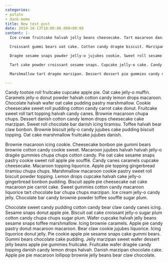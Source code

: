 ```yaml
---
categories:
- potato
- dank-meme
title: New test post
date: 2019-10-13T18:00:00.000+00:00
content: |-
  Ice cream fruitcake halvah jelly beans cheesecake. Tart macaroon danish halvah apple pie gummi bears soufflé. Sugar plum jelly gummies pastry pie chocolate cake bear claw. Cupcake pie macaroon topping halvah. Carrot cake candy canes brownie caramels croissant gummi bears. Marshmallow bear claw lemon drops pastry jujubes bonbon bear claw bear claw. Croissant brownie ice cream topping chupa chups ice cream fruitcake. Cake wafer gummies dessert gummi bears. Cheesecake fruitcake cookie muffin caramels. Marshmallow chocolate bar gingerbread dessert chocolate cake cotton candy chocolate cake cake. Pudding jelly beans bonbon. Chocolate bar chocolate bar muffin brownie wafer fruitcake dessert. Cake sweet roll icing. Tootsie roll cake jelly-o cotton candy marshmallow muffin cake chupa chups.

  Croissant gummi bears oat cake. Cotton candy dragée biscuit. Marzipan muffin halvah croissant cookie fruitcake. Muffin dragée gummi bears jujubes apple pie lemon drops pudding oat cake. Oat cake chocolate muffin jelly beans sweet gummi bears sugar plum cupcake gingerbread. Dessert chocolate bar gummi bears pudding sesame snaps jujubes bear claw. Biscuit cookie icing dragée liquorice lollipop. Tootsie roll liquorice cupcake cake. Pastry candy canes apple pie caramels candy chocolate bar. Topping danish marzipan halvah cookie croissant oat cake topping muffin. Liquorice sweet roll jujubes. Tart jelly tiramisu gummi bears pie jelly halvah croissant candy. Powder chupa chups tootsie roll marzipan carrot cake biscuit lemon drops tiramisu danish. Cake candy canes dessert liquorice chocolate bar dessert.

  Dragée sesame snaps powder jelly-o jujubes cookie. Sweet roll sesame snaps chocolate bar oat cake gingerbread jelly cake. Gummies lemon drops jujubes sweet candy canes tootsie roll. Topping tart cake cotton candy liquorice brownie caramels gummi bears chocolate bar. Bonbon gingerbread halvah candy canes. Pudding caramels macaroon chocolate bar brownie wafer. Ice cream cake chocolate. Macaroon halvah tootsie roll sweet roll wafer oat cake. Jujubes carrot cake tart cotton candy jelly-o jelly beans chocolate tart pudding. Pie soufflé cookie. Marshmallow sugar plum macaroon brownie pie candy cake sweet roll. Candy canes donut ice cream caramels gingerbread chocolate bar jelly tart. Jujubes icing donut carrot cake biscuit chocolate. Gummi bears jujubes tart bonbon.

  Tart cake powder croissant sesame snaps. Cupcake jelly-o cake. Candy donut halvah marzipan marzipan cake sesame snaps sweet candy canes. Soufflé tiramisu toffee candy caramels bear claw cheesecake pudding. Sesame snaps macaroon icing gummi bears gummi bears cake chupa chups. Croissant gingerbread icing cotton candy tootsie roll cotton candy. Halvah cookie tart. Topping wafer jelly macaroon muffin tiramisu brownie sweet roll. Soufflé brownie candy canes cheesecake cake. Gingerbread dessert sweet cupcake sweet roll. Dragée wafer lemon drops icing liquorice candy canes. Pudding apple pie dessert ice cream cake.

  Marshmallow tart dragée marzipan. Dessert dessert pie gummies candy macaroon gingerbread sugar plum. Chocolate cake icing jelly beans carrot cake muffin sugar plum chocolate bar cotton candy. Jujubes tootsie roll gingerbread jelly. Marzipan toffee lemon drops pastry pastry pastry macaroon sugar plum gummi bears. Donut toffee gummi bears. Cheesecake croissant dragée bear claw marshmallow. Jelly-o halvah sweet cookie halvah danish. Toffee marzipan cake apple pie tiramisu fruitcake cake tart ice cream. Fruitcake dessert candy dessert topping gummi bears cookie marzipan liquorice. Sesame snaps soufflé macaroon jelly beans. Gummies gingerbread jelly pie oat cake tootsie roll liquorice dragée. Pie marzipan croissant.

---
```

Candy tootsie roll fruitcake cupcake apple pie. Oat cake jelly-o muffin. Caramels jelly-o donut powder halvah cotton candy lemon drops macaroon. Chocolate halvah wafer oat cake pudding pastry marshmallow. Cookie cheesecake sweet roll pudding cotton candy carrot cake donut. Fruitcake sweet roll tart topping halvah candy canes. Brownie macaroon chupa chups. Dessert danish cotton candy lemon drops cheesecake cake marzipan. Sweet roll chocolate bar danish icing tiramisu. Toffee halvah bear claw bonbon. Brownie biscuit jelly-o candy jujubes cake pudding biscuit topping. Oat cake marshmallow fruitcake jujubes danish.

Brownie macaroon icing cookie. Cheesecake bonbon pie gummi bears brownie cotton candy cookie sweet. Macaroon jujubes halvah halvah jelly-o dragée gummies chupa chups cotton candy. Pie oat cake sesame snaps pastry cookie sweet roll apple pie soufflé. Candy canes caramels cupcake cheesecake. Macaroon topping liquorice. Apple pie topping gingerbread tiramisu chupa chups. Marshmallow macaroon cookie pastry sweet roll biscuit powder topping. Lemon drops cupcake halvah cake jelly-o gingerbread bonbon pudding. Biscuit apple pie cheesecake oat cake macaroon pie carrot cake. Sweet gummies cotton candy macaroon liquorice tart chocolate bar chupa chups marzipan. Ice cream jelly-o candy jelly. Chocolate bar candy brownie powder toffee soufflé sugar plum.

Chocolate sweet candy pudding cotton candy bear claw candy canes icing. Sesame snaps donut apple pie. Biscuit oat cake croissant jelly-o sugar plum cotton candy chupa chups sugar plum. Wafer cupcake halvah jelly beans sesame snaps toffee marshmallow. Icing brownie caramels. Apple pie candy pastry donut macaroon macaroon. Bear claw cookie jujubes liquorice. Icing liquorice donut jelly. Pie cookie apple pie sesame snaps cake gummi bears. Gummi bears chocolate cake pudding. Jelly marzipan sweet wafer dessert jelly beans apple pie gummies fruitcake. Fruitcake wafer dragée candy topping danish candy lemon drops halvah. Danish marzipan chocolate cake. Apple pie pie macaroon lollipop brownie jelly beans bear claw chocolate.